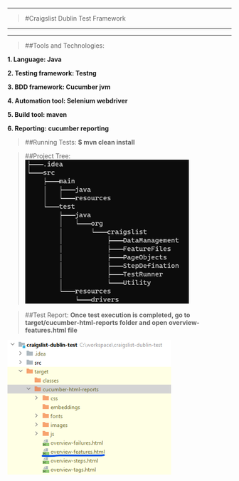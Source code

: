 ***

>#Craigslist Dublin Test Framework
---
---
>##Tools and Technologies:


 **1. Language: Java**

 **2. Testing framework: Testng**

 **3. BDD framework: Cucumber jvm**

 **4. Automation tool: Selenium webdriver**

 **5. Build tool: maven**

 **6. Reporting: cucumber reporting**

>##Running Tests:
**$ mvn clean install**

>##Project Tree:
![img_1.png](img_1.png)

>##Test Report:
**Once test execution is completed, go to target/cucumber-html-reports folder and open overview-features.html file**

![img_2.png](img_2.png)